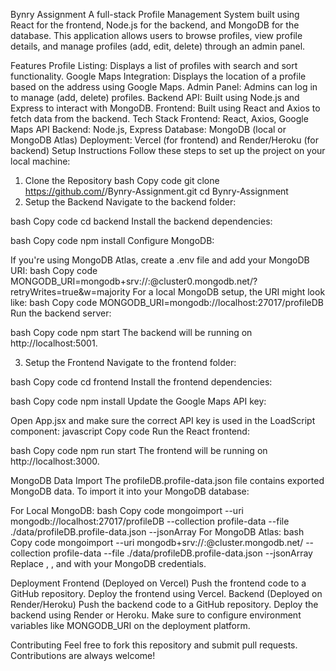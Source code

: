 Bynry Assignment
A full-stack Profile Management System built using React for the frontend, Node.js for the backend, and MongoDB for the database. This application allows users to browse profiles, view profile details, and manage profiles (add, edit, delete) through an admin panel.

Features
Profile Listing: Displays a list of profiles with search and sort functionality.
Google Maps Integration: Displays the location of a profile based on the address using Google Maps.
Admin Panel: Admins can log in to manage (add, delete) profiles.
Backend API: Built using Node.js and Express to interact with MongoDB.
Frontend: Built using React and Axios to fetch data from the backend.
Tech Stack
Frontend: React, Axios, Google Maps API
Backend: Node.js, Express
Database: MongoDB (local or MongoDB Atlas)
Deployment: Vercel (for frontend) and Render/Heroku (for backend)
Setup Instructions
Follow these steps to set up the project on your local machine:

1. Clone the Repository
bash
Copy code
git clone https://github.com/<your-username>/Bynry-Assignment.git
cd Bynry-Assignment
2. Setup the Backend
Navigate to the backend folder:

bash
Copy code
cd backend
Install the backend dependencies:

bash
Copy code
npm install
Configure MongoDB:

If you're using MongoDB Atlas, create a .env file and add your MongoDB URI:
bash
Copy code
MONGODB_URI=mongodb+srv://<username>:<password>@cluster0.mongodb.net/<dbname>?retryWrites=true&w=majority
For a local MongoDB setup, the URI might look like:
bash
Copy code
MONGODB_URI=mongodb://localhost:27017/profileDB
Run the backend server:

bash
Copy code
npm start
The backend will be running on http://localhost:5001.

3. Setup the Frontend
Navigate to the frontend folder:

bash
Copy code
cd frontend
Install the frontend dependencies:

bash
Copy code
npm install
Update the Google Maps API key:

Open App.jsx and make sure the correct API key is used in the LoadScript component:
javascript
Copy code
<LoadScript googleMapsApiKey="AIzaSyCaFdDyirXdl-zcNnLbp5k-9yBadGAQu8g">
Run the React frontend:

bash
Copy code
npm run start
The frontend will be running on http://localhost:3000.

MongoDB Data Import
The profileDB.profile-data.json file contains exported MongoDB data. To import it into your MongoDB database:

For Local MongoDB:
bash
Copy code
mongoimport --uri mongodb://localhost:27017/profileDB --collection profile-data --file ./data/profileDB.profile-data.json --jsonArray
For MongoDB Atlas:
bash
Copy code
mongoimport --uri mongodb+srv://<username>:<password>@cluster.mongodb.net/<dbname> --collection profile-data --file ./data/profileDB.profile-data.json --jsonArray
Replace <username>, <password>, and <dbname> with your MongoDB credentials.

Deployment
Frontend (Deployed on Vercel)
Push the frontend code to a GitHub repository.
Deploy the frontend using Vercel.
Backend (Deployed on Render/Heroku)
Push the backend code to a GitHub repository.
Deploy the backend using Render or Heroku.
Make sure to configure environment variables like MONGODB_URI on the deployment platform.

Contributing
Feel free to fork this repository and submit pull requests. Contributions are always welcome!

